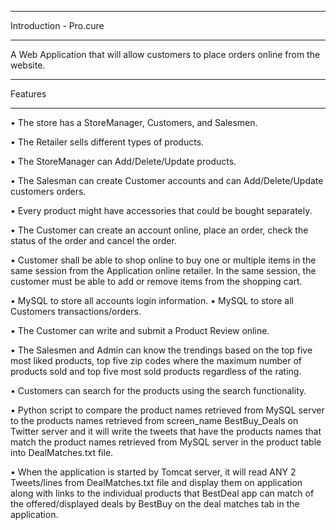 *****************************************************************
Introduction - Pro.cure
*****************************************************************
A Web Application that will allow customers to place orders online from the website.
*****************************************************************
Features
*****************************************************************
• The store has a StoreManager, Customers, and Salesmen. 

• The Retailer sells different types of products. 

• The StoreManager can Add/Delete/Update products. 

• The Salesman can create Customer accounts and can Add/Delete/Update customers orders. 

• Every product might have accessories that could be bought separately. 

• The Customer can create an account online, place an order, check the status of the order and cancel the order. 

• Customer shall be able to shop online to buy one or multiple items in the same session from the Application online retailer. In the same session, the customer must be able to add or remove items from the shopping cart. 

• MySQL to store all accounts login information. • MySQL to store all Customers transactions/orders. 

• The Customer can write and submit a Product Review online. 

• The Salesmen and Admin can know the trendings based on the top five most liked products, top five zip codes where the maximum number of products sold and top five most sold products regardless of the rating. 

• Customers can search for the products using the search functionality. 

• Python script to compare the product names retrieved from MySQL server to the products names retrieved from screen_name BestBuy_Deals on Twitter server and it will write the tweets that have the products names that match the product names retrieved from MySQL server in the product table into DealMatches.txt file.

• When the application is started by Tomcat server, it will read ANY 2 Tweets/lines from DealMatches.txt file and display them on application along with links to the individual products that BestDeal app can match of the offered/displayed deals by BestBuy on the deal matches tab in the application.
